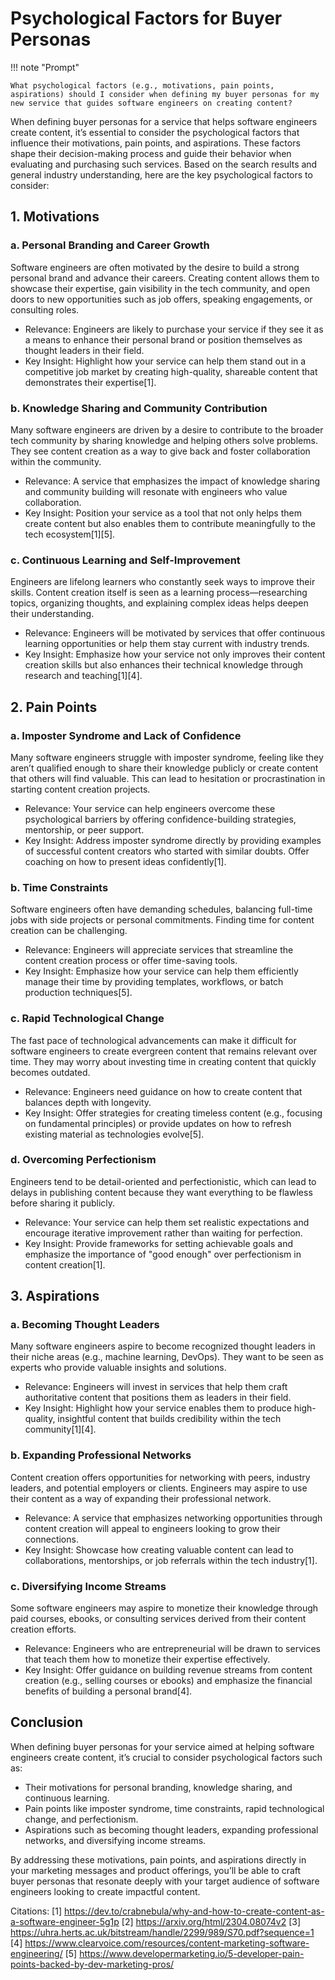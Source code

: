 # Psychological Factors for Buyer Personas

!!! note "Prompt"

    What psychological factors (e.g., motivations, pain points, aspirations) should I consider when defining my buyer personas for my new service that guides software engineers on creating content? 

When defining buyer personas for a service that helps software engineers create content, it’s essential to consider the psychological factors that influence their motivations, pain points, and aspirations. These factors shape their decision-making process and guide their behavior when evaluating and purchasing such services. Based on the search results and general industry understanding, here are the key psychological factors to consider:

## 1. Motivations

### a. Personal Branding and Career Growth
Software engineers are often motivated by the desire to build a strong personal brand and advance their careers. Creating content allows them to showcase their expertise, gain visibility in the tech community, and open doors to new opportunities such as job offers, speaking engagements, or consulting roles.

- Relevance: Engineers are likely to purchase your service if they see it as a means to enhance their personal brand or position themselves as thought leaders in their field.
- Key Insight: Highlight how your service can help them stand out in a competitive job market by creating high-quality, shareable content that demonstrates their expertise[1].

### b. Knowledge Sharing and Community Contribution
Many software engineers are driven by a desire to contribute to the broader tech community by sharing knowledge and helping others solve problems. They see content creation as a way to give back and foster collaboration within the community.

- Relevance: A service that emphasizes the impact of knowledge sharing and community building will resonate with engineers who value collaboration.
- Key Insight: Position your service as a tool that not only helps them create content but also enables them to contribute meaningfully to the tech ecosystem[1][5].

### c. Continuous Learning and Self-Improvement
Engineers are lifelong learners who constantly seek ways to improve their skills. Content creation itself is seen as a learning process—researching topics, organizing thoughts, and explaining complex ideas helps deepen their understanding.

- Relevance: Engineers will be motivated by services that offer continuous learning opportunities or help them stay current with industry trends.
- Key Insight: Emphasize how your service not only improves their content creation skills but also enhances their technical knowledge through research and teaching[1][4].

## 2. Pain Points

### a. Imposter Syndrome and Lack of Confidence
Many software engineers struggle with imposter syndrome, feeling like they aren’t qualified enough to share their knowledge publicly or create content that others will find valuable. This can lead to hesitation or procrastination in starting content creation projects.

- Relevance: Your service can help engineers overcome these psychological barriers by offering confidence-building strategies, mentorship, or peer support.
- Key Insight: Address imposter syndrome directly by providing examples of successful content creators who started with similar doubts. Offer coaching on how to present ideas confidently[1].

### b. Time Constraints
Software engineers often have demanding schedules, balancing full-time jobs with side projects or personal commitments. Finding time for content creation can be challenging.

- Relevance: Engineers will appreciate services that streamline the content creation process or offer time-saving tools.
- Key Insight: Emphasize how your service can help them efficiently manage their time by providing templates, workflows, or batch production techniques[5].

### c. Rapid Technological Change
The fast pace of technological advancements can make it difficult for software engineers to create evergreen content that remains relevant over time. They may worry about investing time in creating content that quickly becomes outdated.

- Relevance: Engineers need guidance on how to create content that balances depth with longevity.
- Key Insight: Offer strategies for creating timeless content (e.g., focusing on fundamental principles) or provide updates on how to refresh existing material as technologies evolve[5].

### d. Overcoming Perfectionism
Engineers tend to be detail-oriented and perfectionistic, which can lead to delays in publishing content because they want everything to be flawless before sharing it publicly.

- Relevance: Your service can help them set realistic expectations and encourage iterative improvement rather than waiting for perfection.
- Key Insight: Provide frameworks for setting achievable goals and emphasize the importance of "good enough" over perfectionism in content creation[1].

## 3. Aspirations

### a. Becoming Thought Leaders
Many software engineers aspire to become recognized thought leaders in their niche areas (e.g., machine learning, DevOps). They want to be seen as experts who provide valuable insights and solutions.

- Relevance: Engineers will invest in services that help them craft authoritative content that positions them as leaders in their field.
- Key Insight: Highlight how your service enables them to produce high-quality, insightful content that builds credibility within the tech community[1][4].

### b. Expanding Professional Networks
Content creation offers opportunities for networking with peers, industry leaders, and potential employers or clients. Engineers may aspire to use their content as a way of expanding their professional network.

- Relevance: A service that emphasizes networking opportunities through content creation will appeal to engineers looking to grow their connections.
- Key Insight: Showcase how creating valuable content can lead to collaborations, mentorships, or job referrals within the tech industry[1].

### c. Diversifying Income Streams
Some software engineers may aspire to monetize their knowledge through paid courses, ebooks, or consulting services derived from their content creation efforts.

- Relevance: Engineers who are entrepreneurial will be drawn to services that teach them how to monetize their expertise effectively.
- Key Insight: Offer guidance on building revenue streams from content creation (e.g., selling courses or ebooks) and emphasize the financial benefits of building a personal brand[4].

## Conclusion
When defining buyer personas for your service aimed at helping software engineers create content, it’s crucial to consider psychological factors such as:
- Their motivations for personal branding, knowledge sharing, and continuous learning.
- Pain points like imposter syndrome, time constraints, rapid technological change, and perfectionism.
- Aspirations such as becoming thought leaders, expanding professional networks, and diversifying income streams.

By addressing these motivations, pain points, and aspirations directly in your marketing messages and product offerings, you’ll be able to craft buyer personas that resonate deeply with your target audience of software engineers looking to create impactful content.

Citations:
[1] https://dev.to/crabnebula/why-and-how-to-create-content-as-a-software-engineer-5g1p
[2] https://arxiv.org/html/2304.08074v2
[3] https://uhra.herts.ac.uk/bitstream/handle/2299/989/S70.pdf?sequence=1
[4] https://www.clearvoice.com/resources/content-marketing-software-engineering/
[5] https://www.developermarketing.io/5-developer-pain-points-backed-by-dev-marketing-pros/
